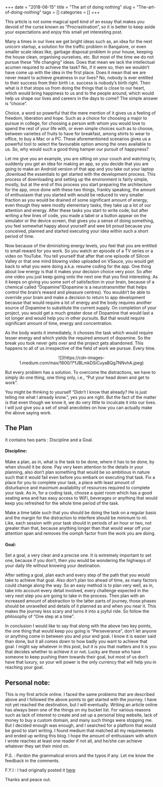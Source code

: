 +++ 
date = "2018-06-15"
title = "The art of doing nothing"
slug = "The-art-of-doing-nothing" 
tags = []
categories = []
+++


This article is not some magical spell kind of an essay that makes you devoid of the curse known as “Procrastination”, so it is better to keep aside your expectations and enjoy this small yet interesting post.

Many a times in our lives we get bright ideas such as, an idea for the next unicorn startup, a solution for the traffic problem in Bangalore, or even smaller scale ideas like, garbage disposal problem in your house, keeping the house clean, organising ourselves, etc. But most of the time we do not pursue these “life changing” ideas. Does that mean we lack the intellectual acumen required to achieve the task? No, if it were so, then we wouldn’t have come up with the idea in the first place. Does it mean that we are never meant to achieve greatness in our lives? No, nobody is ever entitled to their success from their birth i.e. success is nobody’s birth right. Then what is it that stops us from doing the things that is close to our heart, which would bring happiness to us and to the people around, which would help us shape our lives and careers in the days to come? The simple answer is “choice”.

Choice, a word so powerful that the mere mention of it gives us a feeling of freedom, liberation and hope. Such as a choice for choosing a major to pursue in college, for choosing a person with whom you would love to spend the rest of your life with, or even simple choices such as to choose, between varieties of fruits to have for breakfast, among shirts to wear to office, to buy a Mac or a PC. These aforementioned scenarios gives us a powerful tool to select the favourable option among the ones available to us. So, why would such a good thing hamper our pursuit of happyness?

Let me give you an example, you are sitting on your couch and watching tv, suddenly you get an idea for making an app, so you decide that you are going to make an Android version of that app and you take out your laptop ,download the essentials to get started with the development process. This process of downloading and setting up the environment is fairly simple, mostly, but at the end of this process you start preparing the architecture for the app, once done with these two things, frankly speaking, the amount of enthusiasm that you started with would be reduced to very smaller fraction as you would be drained of some significant amount of energy, even though they were mostly elementary tasks, they take up a lot of our attention and energy. After these tasks you start to write code, but after writing a few lines of code, you made a label or a button appear on the simulator or the device screen, that gives you a sense of doing something, you feel somewhat happy about yourself and wee bit proud because you conceived, planned and started executing your idea within such a short period of time.

Now because of the diminishing energy levels, you feel that you are entitled to small reward for you work. So you watch an episode of a TV series or a video on YouTube. You tell yourself that after that one episode of Silicon Valley or that one mind blowing video uploaded on VSauce, you would get back to what you were doing a.k.a. resume coding for the app. One thing about low energy is that it makes your decision choice very poor. So after one video you just keep going onto the next one that you find interesting. As it keeps on giving you some sort of satisfaction in your brain, because of a chemical called “Dopamine”(Dopamine is a neurotransmitter that helps control the brain’s reward and pleasure centres). You wouldn’t be able to override your brain and make a decision to return to app development because that would require a lot of energy and the body requires another source of Dopamine to substitute the current supply. On completion of your project, you would get a much greater dose of Dopamine that would last a lot longer and would help you in other pursuits. But that would require significant amount of time, energy and concentration.

As the body wants it immediately, it chooses the task which would require lesser energy and which yields the required amount of dopamine. So the break you took never gets over and the project gets abandoned. This happens to all of us irrespective of the field of work we pursue. Every time.

<center>![](https://cdn-images-1.medium.com/max/1600/1*fJBLmkDSiCuyaBQg7NNvhA.jpeg)</center>

But every problem has a solution. To overcome the distractions, we have to simply do one thing, one thing only, i.e., “Put your head down and get to work”.

You might be thinking to yourself “Didn’t I know that already? He is just telling me what I already know.”, yes you are right. But the fact of the matter is that even though we know it, we do very little to inculcate it into our lives. I will just give you a set of small anecdotes on how you can actually make the above saying work.

## The Plan
It contains two parts : Discipline and a Goal.

#### Discipline:

Make a plan, as in, what is the task to be done, where it has to be done, by when should it be done. Pay very keen attention to the details in your planning, also don’t plan something that would be so ambitious in nature such that it would fail even before you embark on executing that task. Fix a place for you to complete your task, a place with least amount of disturbance and maximum availability of resources required to complete your task. As in, for a coding task, choose a quiet room which has a good seating area and has easy access to WiFi, beverages or anything that would keep you refreshed for the whole time period of the task.

Make a time table such that you should be doing the task on a regular basis and the margin for the distraction to interfere should be minimum to nil. Like, each session with your task should in periods of an hour or two, not greater than that, because anything longer than that would wear off your attention span and removes the oomph factor from the work you are doing.

#### Goal:

Set a goal, a very clear and a precise one. It is extremely important to set one, because if you don’t, then you would be wondering the highways of your daily life without knowing your destination.

After setting a goal, plan each and every step of the path that you would take to achieve that goal. Also don’t plan too ahead of time, as many factors could change along the way. So an easy method is to plan very well, as in, take into account every detail involved, every challenge expected in the very next step you are going to take in the process. Then plan with an increased amount of abstraction to the latter parts of journey, those phases should be unravelled and details of it planned as and when you near it. This makes the journey less scary and turns it into a joyful ride. So follow the philosophy of “One step at a time”.

In conclusion I would like to say that along with the above two key points, the one thing that would keep you going is “Perseverance”, don’t let anyone or anything come in between you and your end goal. I know it is easier said than done, but it all comes down to how badly you want to achieve that goal. I might say whatever in this post, but it is you that matters and it is you that decides whether to achieve it or not. Lucky are those who have someone to keep pushing them towards their goal, but most of us don’t have that luxury, so your will power is the only currency that will help you in reaching your goal.

## Personal note:

This is my first article online. I faced the same problems that are described above and I followed the above points to get started with the journey. I have not yet reached the destination, but I will eventually. Writing an article online has always been one of the things on my bucket list. For various reasons such as lack of interest to create and set up a personal blog website, lack of money to buy a custom domain, and many such things were stopping me. But I decided enough was enough, and I searched for a platform that would be good to start writing. I found medium that matched all my requirements and ended up writing this blog. I hope the amount of enthusiasm with which I wrote reaches at least one reader if not all, and he/she can achieve whatever they set their mind on.

P.S. : Pardon the grammatical errors and the typos if any. Let me know the feedback in the comments.

F.Y.I : I had originally posted it [here](https://medium.com/damnsun/the-art-of-doing-nothing-504050de5e11)

Thanks and peace out.

